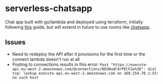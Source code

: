# serverless-chatsapp
Chat app built with go/lambda and deployed using terraform, initially following 
[this](https://docs.aws.amazon.com/apigateway/latest/developerguide/websocket-api-chat-app.html#websocket-api-chat-app-create-dependencies) guide,
but will extend in future to use rooms like [chatsapp](https://github.com/7junky/chatsapp).

## Issues

* Need to redeploy the API after it provisions for the first time or the connect lambda doesn't run at all
* Posting to connections results in this error: `Post "https://execute-api.eu-west-2.amazonaws.com/@connections/BEGNudC9rPECF2w%3D": dial tcp: lookup execute-api.eu-west-2.amazonaws.com on 169.254.78.1:53: no such host`
